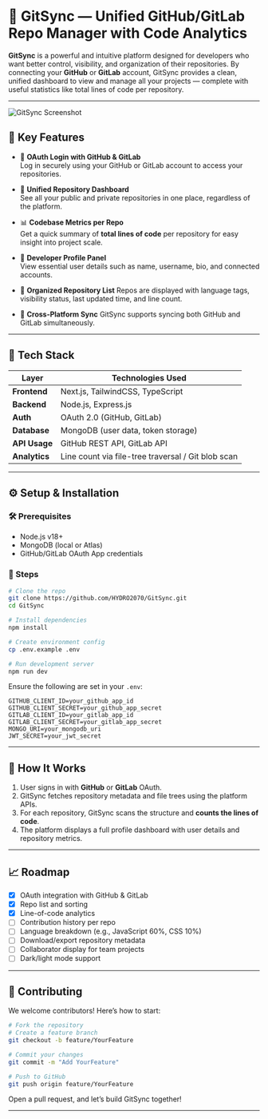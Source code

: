 # 🔄 GitSync — Unified GitHub/GitLab Repo Manager with Code Analytics

**GitSync** is a powerful and intuitive platform designed for developers who want better control, visibility, and organization of their repositories. By connecting your **GitHub** or **GitLab** account, GitSync provides a clean, unified dashboard to view and manage all your projects — complete with useful statistics like total lines of code per repository.

---

![GitSync Screenshot](https://yourdomain.com/gitsync-banner.png) <!-- Optional visual -->

## 🚀 Key Features

- 🔐 **OAuth Login with GitHub & GitLab**  
  Log in securely using your GitHub or GitLab account to access your repositories.

- 📁 **Unified Repository Dashboard**  
  See all your public and private repositories in one place, regardless of the platform.

- 📊 **Codebase Metrics per Repo**  
  Get a quick summary of **total lines of code** per repository for easy insight into project scale.

- 👤 **Developer Profile Panel**  
  View essential user details such as name, username, bio, and connected accounts.

- 📂 **Organized Repository List**
  Repos are displayed with language tags, visibility status, last updated time, and line count.

- 🧩 **Cross-Platform Sync**
  GitSync supports syncing both GitHub and GitLab simultaneously.

---

## 🧱 Tech Stack

| Layer       | Technologies Used                   |
|-------------|--------------------------------------|
| **Frontend** | Next.js, TailwindCSS, TypeScript     |
| **Backend**  | Node.js, Express.js                 |
| **Auth**     | OAuth 2.0 (GitHub, GitLab)           |
| **Database** | MongoDB (user data, token storage)   |
| **API Usage**| GitHub REST API, GitLab API          |
| **Analytics**| Line count via file-tree traversal / Git blob scan |

---

## ⚙️ Setup & Installation

### 🛠 Prerequisites

- Node.js v18+
- MongoDB (local or Atlas)
- GitHub/GitLab OAuth App credentials

### 🔧 Steps

```bash
# Clone the repo
git clone https://github.com/HYDRO2070/GitSync.git
cd GitSync

# Install dependencies
npm install

# Create environment config
cp .env.example .env

# Run development server
npm run dev
````

Ensure the following are set in your `.env`:

```
GITHUB_CLIENT_ID=your_github_app_id
GITHUB_CLIENT_SECRET=your_github_app_secret
GITLAB_CLIENT_ID=your_gitlab_app_id
GITLAB_CLIENT_SECRET=your_gitlab_app_secret
MONGO_URI=your_mongodb_uri
JWT_SECRET=your_jwt_secret
```

---

## 🧪 How It Works

1. User signs in with **GitHub** or **GitLab** OAuth.
2. GitSync fetches repository metadata and file trees using the platform APIs.
3. For each repository, GitSync scans the structure and **counts the lines of code**.
4. The platform displays a full profile dashboard with user details and repository metrics.

---

## 📈 Roadmap

* [x] OAuth integration with GitHub & GitLab
* [x] Repo list and sorting
* [x] Line-of-code analytics
* [ ] Contribution history per repo
* [ ] Language breakdown (e.g., JavaScript 60%, CSS 10%)
* [ ] Download/export repository metadata
* [ ] Collaborator display for team projects
* [ ] Dark/light mode support

---

## 🤝 Contributing

We welcome contributors! Here’s how to start:

```bash
# Fork the repository
# Create a feature branch
git checkout -b feature/YourFeature

# Commit your changes
git commit -m "Add YourFeature"

# Push to GitHub
git push origin feature/YourFeature
```

Open a pull request, and let’s build GitSync together!

---

